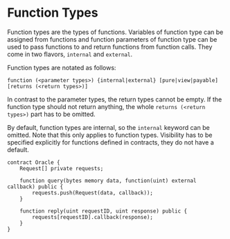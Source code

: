 # Function Types

Function types are the types of functions. Variables of function type
can be assigned from functions and function parameters of function type
can be used to pass functions to and return functions from function
calls. They come in two flavors, `internal` and `external`.

Function types are notated as follows:

```solidity
function (<parameter types>) {internal|external} [pure|view|payable] [returns (<return types>)]
```

In contrast to the parameter types, the return types cannot be empty.
If the function type should not return anything, the whole
`returns (<return types>)` part has to be omitted.

By default, function types are internal, so the `internal` keyword can
be omitted. Note that this only applies to function types. Visibility
has to be specified explicitly for functions defined in contracts, they
do not have a default.

```solidity
contract Oracle {
    Request[] private requests;

    function query(bytes memory data, function(uint) external callback) public {
        requests.push(Request(data, callback));
    }

    function reply(uint requestID, uint response) public {
        requests[requestID].callback(response);
    }
}
```
